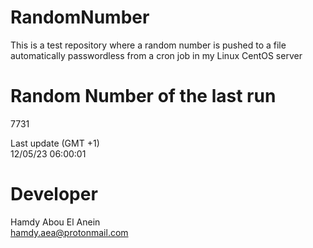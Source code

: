 # RandomNumber    
This is a test repository where a random number is pushed to a file automatically passwordless from a cron job in my Linux CentOS server    
# Random Number of the last run   
7731
      
Last update (GMT +1)    
12/05/23 06:00:01
# Developer    
Hamdy Abou El Anein   
hamdy.aea@protonmail.com
